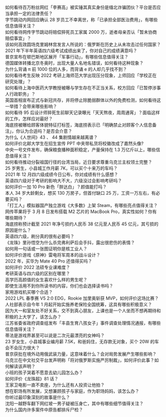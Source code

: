 如何看待百万粉丝网红「李赛高」被实锤其真实身份是缅北诈骗团伙？平台是否应当承担一定的法律责任？  
字节跳动内网回应确认 28 岁员工不幸离世，称「已承担全部医治费用」，有哪些信息值得关注？  
如何看待网传字节跳动将赔偿猝死员工家属 2000 万，逝者母亲否认「暂未协商赔偿事宜」？  
该如何高效圆场克里姆林宫发言人所说的：俄罗斯在历史上从未攻击过任何国家？  
2021 年下半年英语四六级考试成绩出来了，你对自己的成绩满意吗？  
普京宣布在顿巴斯地区展开「军事行动」，有哪些信息值得关注？  
德国媒体转播北京冬奥时，出现大量人名地名错误，如何看待这种现象？  
为什么背诵 π 前 1000 位的人多，而背诵 e 的人却几乎找不到？  
如何看待考生反映 2022 考研上海师范大学出现压分现象，上师回应「学校正在研究处理」？  
如何看待上海中医药大学教授被曝与学生存在不正当关系，校方回应「已暂停涉事人行政职务」？  
英国首相宣布正式与新冠共存，并将停止除脆弱群体以外的免费检测，如何看待这一举措？会带来哪些影响？  
如何看待 95 后设计师猝死生前聊天记录曝光「天天熬夜，周周通宵」？面临这样的工作，怎样应对最好？  
海底捞被曝给顾客体貌特征打标签，海底捞表示已「明确禁止对顾客个人信息备注」，你认为合适吗？是否会介意？  
为什么《人世间》43 、 44 集剧情越来越离谱？  
如何评价北邮大学生在招生宣传 PPT 中夹带私货将校徽改成了嘉然头像?  
中央一号文件发布，确保粮食播种面积稳定，产量保持在 1.3 万亿斤以上，哪些信息值得关注？  
如何看待推动分裂祖国行径的台湾当局，近日要求尊重乌克兰主权领土完整？  
25 岁男生，小县城工作月薪 7K，可以买个十来万的车吗？  
2021 年 12 月四六级成绩今日公布，你对成绩有什么感想？  
英语四六级对于考研的影响大不大，六级没过会影响考研吗？  
如何评价一加 10 Pro 新色「胖达白」？颜值能打吗？  
本人 34 岁大龄剩女，想买 130 万房子，但首付缺口 25 万，工资一万左右，有必要买吗？  
「打工人」模拟器国产独立游戏《大多数》上架 Steam，有哪些亮点值得关注？  
网传苹果将于 3 月 8 日发布搭载 M2 芯片的 MacBook Pro，真实性如何？你有哪些期待？  
海底捞称预计截至 2021 年净亏损约人民币 38 亿元至人民币 45 亿元，其亏损的原因是什么？  
英语四六级，刷分真的很有必要吗？  
《龙珠》里孙悟空为什么杀完弗利萨后会手抖，露出很悲伤的表情？  
如何用一句话或一张图证明你是核工业人？  
如何评价游戏《原神》雷电将军周本的战斗设计？  
2022 年，买华为 Mate 40 Pro 还值得买吗？  
如何评价 2022 法硕专业课难度？  
考研英语与四六级的区别在哪里？  
高学历高颜值的女生喜欢什么样的男生呢？  
即使生活用不到你所读书的内容，你们也会选择读书吗？  
家用游戏机买哪个合适？  
2022 LPL 春季赛 V5 2:0 EDG，Rookie 加里奥斩获 MVP，如何评价这场比赛？  
人社部表示自今年 1 月起开始实施养老保险全国统筹，这具有哪些积极意义？  
因为大一和室友处不好关系，交不到真心朋友，上课也是一个人坐而不想再期待和积极的上大学了，该怎么办？  
江苏省委省政府调查组发布「丰县生育八孩女子」事件调查处理情况通报，有哪些信息值得关注？  
蒂法是游戏界甚至可以说是二次元最漂亮的女神吗？  
23 岁女生，小县城事业编月薪 7.5K，和爸妈住，无存款无对象，买个 20W 的车会不会压力很大？  
普京获批在境外动用俄武装力量，这意味着什么？会对局势发展产生哪些影响？  
乌克兰在中文社交平台发声明称「将对俄罗斯实施严厉制裁」，如何评价此事？如何解读该声明？  
小班的孩子哭着不愿意去幼儿园怎么办？  
如何评价《龙珠超》81 话？  
王家卫电影一直不卖座，为什么还有人投资让他拍？  
想在职场有所发展，又想兼顾孩子与家庭，作为职场妈妈，该怎么办？  
你听过最印象深刻的故事是什么？  
沈阳一越野车翻下网红坡一男子疑被压身亡，其中有哪些细节值得关注？  
为什么国内许多案件中原告都排斥尸检？  
